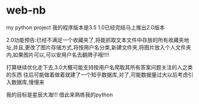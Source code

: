 # web-nb
my python project
我的程序版本是3.5
1.0已经完结马上推出2.0版本



2.0功能预告:已经不满足一个收藏夹了,将能抓取文本文件中存放的所有收藏夹地址,并且,更改了图片存储方式,将按用户名分类,新建文件夹,将图片放入个人文件夹内,如果图片可以,可以安用户名去翻牌子哦!!!!

打算继续优化走下去,3.0大概可能支持按用户名爬取其所有答案问题关注的人之类的东西
往后可能做着做着就建了一个知乎数据库,对了,可能数据量过大以后考虑引入数据库,慢慢来

我的目标是星辰大海!!!
借此来熟练我的python

